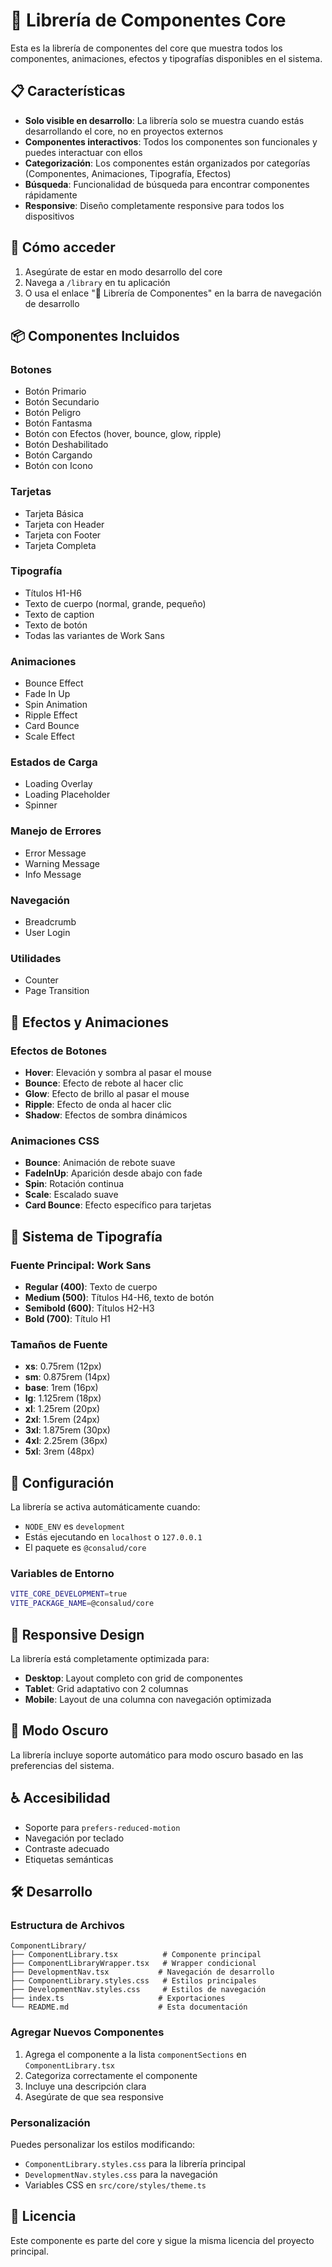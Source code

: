 # 🎨 Librería de Componentes Core

Esta es la librería de componentes del core que muestra todos los componentes, animaciones, efectos y tipografías disponibles en el sistema.

## 📋 Características

- **Solo visible en desarrollo**: La librería solo se muestra cuando estás desarrollando el core, no en proyectos externos
- **Componentes interactivos**: Todos los componentes son funcionales y puedes interactuar con ellos
- **Categorización**: Los componentes están organizados por categorías (Componentes, Animaciones, Tipografía, Efectos)
- **Búsqueda**: Funcionalidad de búsqueda para encontrar componentes rápidamente
- **Responsive**: Diseño completamente responsive para todos los dispositivos

## 🚀 Cómo acceder

1. Asegúrate de estar en modo desarrollo del core
2. Navega a `/library` en tu aplicación
3. O usa el enlace "🎨 Librería de Componentes" en la barra de navegación de desarrollo

## 📦 Componentes Incluidos

### Botones
- Botón Primario
- Botón Secundario
- Botón Peligro
- Botón Fantasma
- Botón con Efectos (hover, bounce, glow, ripple)
- Botón Deshabilitado
- Botón Cargando
- Botón con Icono

### Tarjetas
- Tarjeta Básica
- Tarjeta con Header
- Tarjeta con Footer
- Tarjeta Completa

### Tipografía
- Títulos H1-H6
- Texto de cuerpo (normal, grande, pequeño)
- Texto de caption
- Texto de botón
- Todas las variantes de Work Sans

### Animaciones
- Bounce Effect
- Fade In Up
- Spin Animation
- Ripple Effect
- Card Bounce
- Scale Effect

### Estados de Carga
- Loading Overlay
- Loading Placeholder
- Spinner

### Manejo de Errores
- Error Message
- Warning Message
- Info Message

### Navegación
- Breadcrumb
- User Login

### Utilidades
- Counter
- Page Transition

## 🎯 Efectos y Animaciones

### Efectos de Botones
- **Hover**: Elevación y sombra al pasar el mouse
- **Bounce**: Efecto de rebote al hacer clic
- **Glow**: Efecto de brillo al pasar el mouse
- **Ripple**: Efecto de onda al hacer clic
- **Shadow**: Efectos de sombra dinámicos

### Animaciones CSS
- **Bounce**: Animación de rebote suave
- **FadeInUp**: Aparición desde abajo con fade
- **Spin**: Rotación continua
- **Scale**: Escalado suave
- **Card Bounce**: Efecto específico para tarjetas

## 🎨 Sistema de Tipografía

### Fuente Principal: Work Sans
- **Regular (400)**: Texto de cuerpo
- **Medium (500)**: Títulos H4-H6, texto de botón
- **Semibold (600)**: Títulos H2-H3
- **Bold (700)**: Título H1

### Tamaños de Fuente
- **xs**: 0.75rem (12px)
- **sm**: 0.875rem (14px)
- **base**: 1rem (16px)
- **lg**: 1.125rem (18px)
- **xl**: 1.25rem (20px)
- **2xl**: 1.5rem (24px)
- **3xl**: 1.875rem (30px)
- **4xl**: 2.25rem (36px)
- **5xl**: 3rem (48px)

## 🔧 Configuración

La librería se activa automáticamente cuando:
- `NODE_ENV` es `development`
- Estás ejecutando en `localhost` o `127.0.0.1`
- El paquete es `@consalud/core`

### Variables de Entorno
```bash
VITE_CORE_DEVELOPMENT=true
VITE_PACKAGE_NAME=@consalud/core
```

## 📱 Responsive Design

La librería está completamente optimizada para:
- **Desktop**: Layout completo con grid de componentes
- **Tablet**: Grid adaptativo con 2 columnas
- **Mobile**: Layout de una columna con navegación optimizada

## 🌙 Modo Oscuro

La librería incluye soporte automático para modo oscuro basado en las preferencias del sistema.

## ♿ Accesibilidad

- Soporte para `prefers-reduced-motion`
- Navegación por teclado
- Contraste adecuado
- Etiquetas semánticas

## 🛠️ Desarrollo

### Estructura de Archivos
```
ComponentLibrary/
├── ComponentLibrary.tsx          # Componente principal
├── ComponentLibraryWrapper.tsx   # Wrapper condicional
├── DevelopmentNav.tsx           # Navegación de desarrollo
├── ComponentLibrary.styles.css   # Estilos principales
├── DevelopmentNav.styles.css     # Estilos de navegación
├── index.ts                     # Exportaciones
└── README.md                    # Esta documentación
```

### Agregar Nuevos Componentes

1. Agrega el componente a la lista `componentSections` en `ComponentLibrary.tsx`
2. Categoriza correctamente el componente
3. Incluye una descripción clara
4. Asegúrate de que sea responsive

### Personalización

Puedes personalizar los estilos modificando:
- `ComponentLibrary.styles.css` para la librería principal
- `DevelopmentNav.styles.css` para la navegación
- Variables CSS en `src/core/styles/theme.ts`

## 📄 Licencia

Este componente es parte del core y sigue la misma licencia del proyecto principal. 